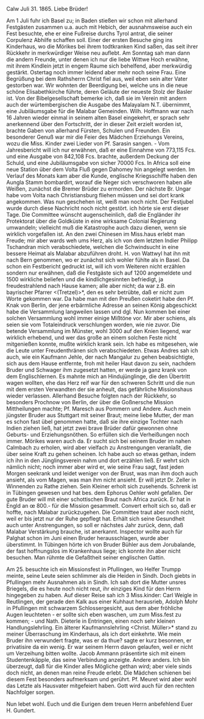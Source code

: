  Calw Juli 31. 1865.
Liebe Brüder!

Am 1 Juli fuhr ich Basel zu; in Baden stießen wir schon mit allerhand Festgästen zusammen u.a. auch mit Hebich, der ausnahmsweise auch ein Fest besuchte, ehe er eine Fußreise durchs Tyrol antrat, die seiner Corpulenz Abhilfe schaffen soll. Einer der ersten Besuche ging ins Kinderhaus, wo die Mörikes bei ihrem todtkranken Kind saßen, das seit ihrer Rückkehr in merkwürdiger Weise neu auflebt. Am Sonntag sah man dann die andern Freunde, unter denen ich nur die liebe Wittwe Hoch erwähne, mit ihrem Kindlein jetzt in engem Raume sich behelfend, aber merkwürdig gestärkt. Ostertag noch immer leidend aber mehr noch seine Frau. Eine Begrüßung bei dem Rathsherrn Christ fiel aus, weil eben sein alter Vater gestorben war. Wir wohnten der Beerdigung bei, welche uns in die neue schöne Elisabethkirche führte, deren Geläute der neueste Stolz der Basler ist. Von der Bibelgesellschaft bemerke ich, daß sie im Verein mit andern auch der würtembergischen die Ausgabe des Malayalam N.T. übernimmt, eine Jubiläumsgabe für die Malabar Gemeinden. Wilh. Hoffmann war nach 16 Jahren wieder einmal in seinem alten Basel eingekehrt, er sprach sehr anerkennend über den Fortschritt, der in dieser Zeit erzielt worden ist, brachte Gaben von allerhand Fürsten, Schulen und Freunden. Ein besonderer Genuß war mir die Feier des Mädchen Erziehungs Vereins, wozu die Miss. Kinder zwei Lieder von Pf. Sarasin sangen. - Vom Jahresbericht will ich nur erwähnen, daß er eine Einnahme von 773,115 Fcs. und eine Ausgabe von 842,108 Fcs. brachte, außerdem Deckung der Schuld, und eine Jubiläumsgabe von sicher 70000 Fcs. In Africa soll eine neue Station über dem Volta Fluß gegen Dahomey hin angelegt werden. Im Verlauf des Monats kam aber die Kunde, englische Kriegsschiffe haben den Aungla Stamm bombardirt, worauf die Neger sich verschworen haben alle Weißen, zunächst die Bremer Brüder zu ermorden. Der nächste Br. Ungar habe vom Volta nach Christiansburg fliehen müssen und sei dort krank angekommen. Was nun geschehen ist, weiß man noch nicht. Der Festjubel wurde durch diese Nachricht noch nicht gestört. ich hörte sie erst dieser Tage. Die Committee wünscht augenscheinlich, daß die Engländer ihr Protektorat über die Goldküste in eine wirksame Colonial Regierung umwandeln; vielleicht muß die Katastrophe auch dazu dienen, wenn sie wirklich vorgefallen ist. An den zwei Chinesen im Miss.haus erlebt man Freude; mir aber wards weh ums Herz, als ich von dem letzten Indier Philipp Tschandran mich verabschiedete, welchen die Schwindsucht in eine bessere Heimat als Malabar abzuführen droht. H. von Wattwyl hat ihn mit nach Bern genommen, wo er zunächst sich wohler fühlte als in Basel. Da schon ein Festbericht gedruckt ist, will ich vom Weiteren nicht erzählen sondern nur erwähnen, daß die Festgäste sich auf 1200 angemeldete und 1500 wirkliche beliefen und die kindlichgesinnten befriedigt, ja freudestrahlend nach Hause kamen; alle aber nicht; da war z.B. ein bayrischer Pfarrer <(Tretzel)>*, den es sehr betrübte, daß er nicht zum Worte gekommen war. Da habe man mit den Preußen coketirt habe den Pf. Knak von Berlin, der jene erbärmliche Adresse an seinen König abgeschickt habe die Versammlung langweilen lassen und dgl. Nun kommen bei einer solchen Versammlung wohl immer einige Mißtöne vor. Mir aber schiens, als seien sie vom Totaleindruck verschlungen worden, wie nie zuvor. Die betende Versammlung im Münster, wohl 3000 auf den Knien liegend, war wirklich erhebend, und wer das große an einem solchen Feste nicht mitgenießen konnte, mußte wirklich krank sein. Ich habe es mitgesehen, wie die Leute unter Freudenthränen sich verabschiedeten. Etwas Andres sah ich auch, wie ein Kaufmann Jehle, der nach Mangalur zu gehen beabsichtigte, sich aus dem Hause entfernte, froh mit heiler Haut davon zu sein, nachdem Bruder und Schwager ihm zugesetzt hatten, er werde ja ganz krank von dem Englischlernen. Es mahnte mich an Hindujünglinge, die den Übertritt wagen wollten, ehe das Herz reif war für den schweren Schritt und die nun mit dem ersten Verwandten der sie anheult, das gefährliche Missionshaus wieder verlassen. Allerhand Besuche folgten nach der Rückkehr, so besonders Prochnow von Berlin, der über die Goßnersche Mission Mittheilungen machte; Pf. Maresch aus Pommern und Andere. Auch mein jüngster Bruder aus Stuttgart mit seiner Braut; meine liebe Mutter, der man es schon fast übel genommen hatte, daß sie ihre einzige Tochter nach Indien ziehen ließ, hat jetzt zwei brave Brüder dafür gewonnen ohne Geburts- und Erziehungsnöthen. So erfüllen sich die Verheißungen noch immer. Mörikes waren auch da. Er sucht sich bei seinem Bruder im nahen Calmbach zu erholen, wird aber vielfach zu Anstrengungen veranlaßt, die über seine Kraft zu gehen scheinen. Ich habe auch so etwas gethan, indem ich ihn in den Jünglingsverein nahm und dort erzählen ließ. Er wehrt sich nämlich nicht; noch immer aber wird er, wie seine Frau sagt, fast jeden Morgen seekrank und leidet weniger von der Brust, was man ihm doch auch ansieht, als vom Magen, was man ihm nicht ansieht. Er will jetzt Dr. Zeller in Winnenden zu Rathe ziehen. Sein Kleiner erholt sich zusehends. Schrenk ist in Tübingen gewesen und hat bes. dem Ephorus Oehler wohl gefallen. Der gute Bruder will mit einer schottischen Braut nach Africa zurück. Er hat in Engld an œ 800.- für die Mission gesammelt. Convert erholt sich so, daß er hoffte, nach Malabar zurückzugehen. Die Committee traut aber noch nicht, weil er bis jetzt nur der Ruhe gepflegt hat. Erhält sich seine Gesundheit auch unter Anstrengungen, so soll er nächstes Jahr zurück, denn, daß Malabar Verstärkung brauche, ist anerkannt. Inspector wollte auch für Palghat schon im Juni einen Bruder herausschlagen, wurde aber überstimmt. In Tübingen hörte ich von Bruder Bühler aus dem Jorubalande, der fast hoffnungslos im Krankenhaus liege; ich konnte ihn aber nicht besuchen. Man rühmte die Gefaßtheit seiner englischen Gattin.

Am 25. besuchte ich ein Missionsfest in Pfullingen, wo Helfer Trumpp meinte, seine Leute seien schlimmer als die Heiden in Sindh. Doch giebts in Pfullingen mehr Ausnahmen als in Sindh. Ich sah dort die Mutter unsres Briegels, die es heute noch nicht reut, ihr einziges Kind für den Herrn hingegeben zu haben. Auf dieser Reise sah ich 3 Miss.kinder: Carl Weigle in Reutlingen, der gerade den Kalk aus einer Kuhhaut herausrieb, Adolph Mohr in Pfullingen mit schwarzem Schlossergesicht, aus dem aber fröhliche Augen leuchteten - er sollte sich eben waschen, um zum Miss.fest zu kommen; - und Nath. Dieterle in Entringen, einen noch sehr kleinen Handlungslehrling. Ein älterer Kaufmannslehrling <Christ. Müller>* stand zu meiner Überraschung im Kinderhaus, als ich dort einkehrte. Wie mein Bruder ihn verwundert fragte, was er da thue? sagte er kurz besonnen, er privatisire da ein wenig. Er war seinem Herrn davon gelaufen, weil er nicht um Verzeihung bitten wollte. Jacob Ammann präsentirte sich mit einem Studentenkäpple, das seine Verbindung anzeigte. Andere anders. Ich bin überzeugt, daß für die Kinder alles Mögliche gethan wird; aber viele sinds doch nicht, an denen man reine Freude erlebt. Die Mädchen schienen bei diesem Fest besonders aufmerksam und gerührt. Pf. Meuret wird aber wohl das Letzte als Hausvater mitgefeiert haben. Gott wird auch für den rechten Nachfolger sorgen.

Nun lebet wohl. Euch und die Eurigen dem treuen Herrn anbefehlend Euer  H. Gundert.
